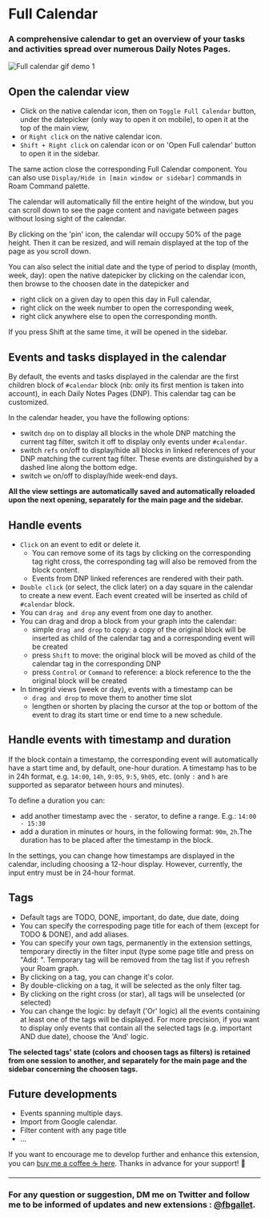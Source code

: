 # Full Calendar

### A comprehensive calendar to get an overview of your tasks and activities spread over numerous Daily Notes Pages.

![Full calendar gif demo 1](https://github.com/fbgallet/roam-extension-calendar/assets/74436347/81e22cb5-9d4c-45c9-9f6f-36160d7e7631)

## Open the calendar view

- Click on the native calendar icon, then on `Toggle Full Calendar` button, under the datepicker (only way to open it on mobile), to open it at the top of the main view,
- or `Right click` on the native calendar icon.
- `Shift + Right click` on calendar icon or on 'Open Full calendar' button to open it in the sidebar.

The same action close the corresponding Full Calendar component. You can also use `Display/Hide in [main window or sidebar]` commands in Roam Command palette.

The calendar will automatically fill the entire height of the window, but you can scroll down to see the page content and navigate between pages without losing sight of the calendar.

By clicking on the 'pin' icon, the calendar will occupy 50% of the page height. Then it can be resized, and will remain displayed at the top of the page as you scroll down.

You can also select the initial date and the type of period to display (month, week, day): open the native datepicker by clicking on the calendar icon, then browse to the choosen date in the datepicker and

- right click on a given day to open this day in Full calendar,
- right click on the week number to open the corresponding week,
- right click anywhere else to open the corresponding month.

If you press Shift at the same time, it will be opened in the sidebar.

## Events and tasks displayed in the calendar

By default, the events and tasks displayed in the calendar are the first children block of `#calendar` block (nb: only its first mention is taken into account), in each Daily Notes Pages (DNP). This calendar tag can be customized.

In the calendar header, you have the following options:

- switch `dnp` on to display all blocks in the whole DNP matching the current tag filter, switch it off to display only events under `#calendar`.
- switch `refs` on/off to display/hide all blocks in linked references of your DNP matching the current tag filter. These events are distinguished by a dashed line along the bottom edge.
- switch `we` on/off to display/hide week-end days.

**All the view settings are automatically saved and automatically reloaded upon the next opening, separately for the main page and the sidebar.**

## Handle events

- `Click` on an event to edit or delete it.
  - You can remove some of its tags by clicking on the corresponding tag right cross, the corresponding tag will also be removed from the block content.
  - Events from DNP linked references are rendered with their path.
- `Double click` (or select, the click later) on a day square in the calendar to create a new event. Each event created will be inserted as child of `#calendar` block.
- You can `drag and drop` any event from one day to another.
- You can drag and drop a block from your graph into the calendar:
  - simple `drag and drop` to copy: a copy of the original block will be inserted as child of the calendar tag and a corresponding event will be created
  - press `Shift` to move: the original block will be moved as child of the calendar tag in the corresponding DNP
  - press `Control` or `Command` to reference: a block reference to the the original block will be created
- In timegrid views (week or day), events with a timestamp can be
  - `drag and drop` to move them to another time slot
  - lengthen or shorten by placing the cursor at the top or bottom of the event to drag its start time or end time to a new schedule.

## Handle events with timestamp and duration

If the block contain a timestamp, the corresponding event will automatically have a start time and, by default, one-hour duration. A timestamp has to be in 24h format, e.g. `14:00`, `14h`, `9:05`, `9:5`, `9h05`, etc. (only `:` and `h` are supported as separator between hours and minutes).

To define a duration you can:

- add another timestamp avec the `-` serator, to define a range. E.g.: `14:00 - 15:30`
- add a duration in minutes or hours, in the following format: `90m`, `2h`.The duration has to be placed after the timestamp in the block.

In the settings, you can change how timestamps are displayed in the calendar, including choosing a 12-hour display. However, currently, the input entry must be in 24-hour format.

## Tags

- Default tags are TODO, DONE, important, do date, due date, doing
- You can specify the correspoding page title for each of them (except for TODO & DONE), and add aliases.
- You can specify your own tags, permanently in the extension settings, temporary directly in the filter input (type some page title and press on "Add: <your tag>". Temporary tag will be removed from the tag list if you refresh your Roam graph.
- By clicking on a tag, you can change it's color.
- By double-clicking on a tag, it will be selected as the only filter tag.
- By clicking on the right cross (or star), all tags will be unselected (or selected)
- You can change the logic: by defaylt ('Or' logic) all the events containing at least one of the tags will be displayed. For more precision, if you want to display only events that contain all the selected tags (e.g. important AND due date), choose the 'And' logic.

**The selected tags' state (colors and choosen tags as filters) is retained from one session to another, and separately for the main page and the sidebar concerning the choosen tags.**

## Future developments

- Events spanning multiple days.
- Import from Google calendar.
- Filter content with any page title
- ...

If you want to encourage me to develop further and enhance this extension, you can [buy me a coffee ☕ here](https://buymeacoffee.com/fbgallet). Thanks in advance for your support! 🙏

---

### For any question or suggestion, DM me on **Twitter** and follow me to be informed of updates and new extensions : [@fbgallet](https://twitter.com/fbgallet).
